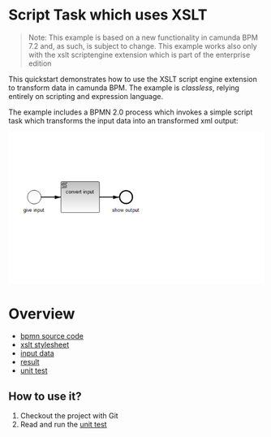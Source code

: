 # Script Task which uses XSLT

> Note: This example is based on a new functionality in camunda BPM 7.2 and, as such, is subject to
> change. This example works also only with the xslt scriptengine extension which is part of the
> enterprise edition

This quickstart demonstrates how to use the XSLT script engine extension to transform data in camunda BPM. 
The example is *classless*, relying entirely on scripting and expression language.

The example includes a BPMN 2.0 process which invokes a simple script task which transforms the input data
into an transformed xml output:

![XLST Example Process][1]

# Overview

- [bpmn source code][2]
- [xslt stylesheet][3]
- [input data][4]
- [result][5]
- [unit test][6]

## How to use it?

1. Checkout the project with Git
2. Read and run the [unit test][6]

[1]: src/main/resources/xslt-example.png
[2]: src/main/resources/xslt-example.bpmn
[3]: src/main/resources/org/camunda/bpm/example/xsltexample/example.xsl
[4]: src/main/resources/org/camunda/bpm/example/xsltexample/example.xml
[5]: src/test/resources/expected_result.xml
[6]: src/test/java/org/camunda/bpm/example/xsltexample/XsltExampleTest.java


